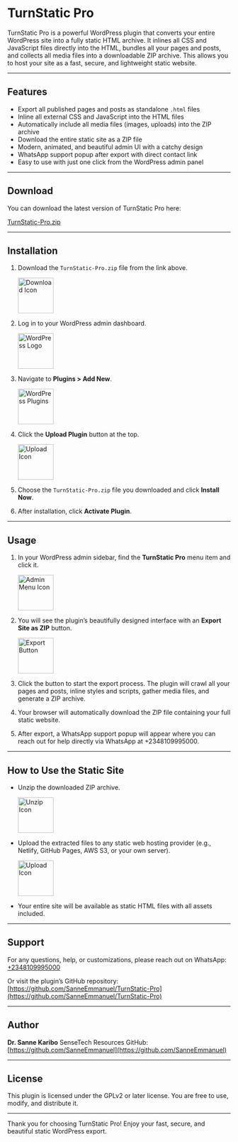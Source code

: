 # TurnStatic Pro

TurnStatic Pro is a powerful WordPress plugin that converts your entire WordPress site into a fully static HTML archive. It inlines all CSS and JavaScript files directly into the HTML, bundles all your pages and posts, and collects all media files into a downloadable ZIP archive. This allows you to host your site as a fast, secure, and lightweight static website.

---

## Features

* Export all published pages and posts as standalone `.html` files
* Inline all external CSS and JavaScript into the HTML files
* Automatically include all media files (images, uploads) into the ZIP archive
* Download the entire static site as a ZIP file
* Modern, animated, and beautiful admin UI with a catchy design
* WhatsApp support popup after export with direct contact link
* Easy to use with just one click from the WordPress admin panel

---

## Download

You can download the latest version of TurnStatic Pro here:

[TurnStatic-Pro.zip](https://github.com/SanneEmmanuel/TurnStatic-Pro/releases/latest/download/TurnStatic-Pro.zip)

---

## Installation

1. Download the `TurnStatic-Pro.zip` file from the link above.

   <img src="https://raw.githubusercontent.com/github/explore/main/topics/download/download.png" alt="Download Icon" width="80" />

2. Log in to your WordPress admin dashboard.

   <img src="https://upload.wikimedia.org/wikipedia/commons/thumb/7/74/WordPress_logo.svg/120px-WordPress_logo.svg.png" alt="WordPress Logo" width="80" />

3. Navigate to **Plugins > Add New**.

   <img src="https://upload.wikimedia.org/wikipedia/commons/thumb/e/e7/WordPress_Plugins.svg/120px-WordPress_Plugins.svg.png" alt="WordPress Plugins" width="80" />

4. Click the **Upload Plugin** button at the top.

   <img src="https://cdn-icons-png.flaticon.com/512/992/992700.png" alt="Upload Icon" width="80" />

5. Choose the `TurnStatic-Pro.zip` file you downloaded and click **Install Now**.

6. After installation, click **Activate Plugin**.

---

## Usage

1. In your WordPress admin sidebar, find the **TurnStatic Pro** menu item and click it.

   <img src="https://cdn-icons-png.flaticon.com/512/2991/2991148.png" alt="Admin Menu Icon" width="80" />

2. You will see the plugin’s beautifully designed interface with an **Export Site as ZIP** button.

   <img src="https://cdn-icons-png.flaticon.com/512/633/633600.png" alt="Export Button" width="80" />

3. Click the button to start the export process. The plugin will crawl all your pages and posts, inline styles and scripts, gather media files, and generate a ZIP archive.

4. Your browser will automatically download the ZIP file containing your full static website.

5. After export, a WhatsApp support popup will appear where you can reach out for help directly via WhatsApp at +2348109995000.

---

## How to Use the Static Site

* Unzip the downloaded ZIP archive.

  <img src="https://cdn-icons-png.flaticon.com/512/135/135620.png" alt="Unzip Icon" width="80" />

* Upload the extracted files to any static web hosting provider (e.g., Netlify, GitHub Pages, AWS S3, or your own server).

  <img src="https://cdn-icons-png.flaticon.com/512/992/992669.png" alt="Upload Icon" width="80" />

* Your entire site will be available as static HTML files with all assets included.

---

## Support

For any questions, help, or customizations, please reach out on WhatsApp:
[+2348109995000](https://wa.me/2348109995000)

Or visit the plugin’s GitHub repository:
[https://github.com/SanneEmmanuel/TurnStatic-Pro](https://github.com/SanneEmmanuel/TurnStatic-Pro)

---

## Author

**Dr. Sanne Karibo**
SenseTech Resources
GitHub: [https://github.com/SanneEmmanuel](https://github.com/SanneEmmanuel)

---

## License

This plugin is licensed under the GPLv2 or later license. You are free to use, modify, and distribute it.

---

Thank you for choosing TurnStatic Pro! Enjoy your fast, secure, and beautiful static WordPress export.
